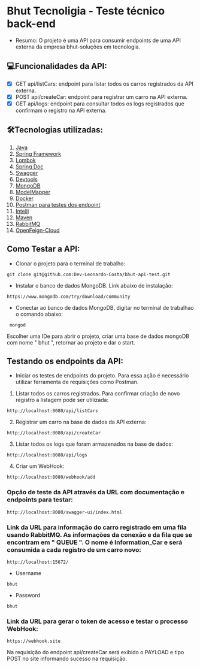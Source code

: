 # Bhut Tecnoligia - Teste técnico back-end 
- Resumo: O projeto é uma API para consumir endpoints de uma API externa da empresa bhut-soluções em tecnologia.

## 💻Funcionalidades da API:
- [x] GET api/listCars: endpoint para listar todos os carros registrados da API externa.
- [x] POST api/createCar: endpoint para registrar um carro na API externa.  
- [x] GET api/logs: endpoint para consultar todos os logs registrados que confirmam o registro na API externa.  

## 🛠Tecnologias utilizadas:
1.  [Java]()
2.  [Spring Framework]()
5.  [Lombok]()
6.  [Spring Doc]()
7.  [Swagger]()
8.  [Devtools]()
9.  [MongoDB]()
10. [ModelMapper]()
11. [Docker]()
12. [Postman para testes dos endpoint]()
13. [Intelij]()
14. [Maven]()
15. [RabbitMQ]()
16. [OpenFeign-Cloud]()

## Como Testar a API: 
- Clonar o projeto para o terminal de trabalho:
````
git clone git@github.com:Dev-Leonardo-Costa/bhut-api-test.git
````
- Instalar o banco de dados MongoDB. Link abaixo de instalação:
````
https://www.mongodb.com/try/download/community
````
- Conectar ao banco de dados MongoDB, digitar no terminal de trabalhao o comando abaixo:
````
 mongod 
````
Escolher uma IDe para abrir o projeto, criar uma base de dados mongoDB com nome " bhut ", retornar ao projeto e dar o start.
## Testando os endpoints da API:
- Iniciar os testes de endpoints do projeto. Para essa ação é necessário utilizar ferramenta de requisições como Postman.
1. Listar todos os carros registrados.  Para confirmar criação de novo registro a listagem pode ser utilizada:
````
http://localhost:8080/api/listCars
````
2. Registrar um carro na base de dados da API externa:
````
http://localhost:8080/api/createCar
````
3. Listar todos os logs que foram armazenados na base de dados:
````
http://localhost:8080/api/logs
````
4. Criar um WebHook:
````
http://localhost:8080/webhook/add
````
### Opção de teste da API através da URL com documentação e endpoints para testar: 
````
http://localhost:8080/swagger-ui/index.html
````
### Link da URL para informação do carro registrado em uma fila usando RabbitMQ. As informações da conexão e da fila que se encontram em " QUEUE ". O nome é Information_Car e será consumida a cada registro de um carro novo: 
````
http://localhost:15672/
````
- Username
````
bhut
````
- Password
````
bhut
````
### Link da URL para gerar o token de acesso e testar o processo WebHook:
````
https://webhook.site
````
Na requisição do endpoint api/createCar será exibido o PAYLOAD e tipo POST no site informando sucesso na requisição.  



